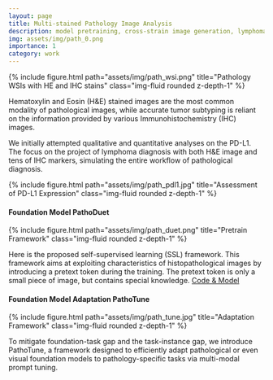 ```yaml
---
layout: page
title: Multi-stained Pathology Image Analysis
description: model pretraining, cross-strain image generation, lymphoma classification
img: assets/img/path_0.png
importance: 1
category: work
---
```



<div class="row">
    <div class="col-sm mt-3 mt-md-0">
        {% include figure.html path="assets/img/path_wsi.png" title="Pathology WSIs with HE and IHC stains" class="img-fluid rounded z-depth-1" %}
    </div>
</div>
<!-- <div class="caption">
    This image can also have a caption. It's like magic.
</div> -->

Hematoxylin and Eosin (H&E) stained images are the most common modality of pathological images, while accurate tumor subtyping is reliant on the information provided by various Immunohistochemistry (IHC) images. 

We initially attempted qualitative and quantitative analyses on the PD-L1. The focus on the project of lymphoma diagnosis with both H&E image and tens of IHC markers, simulating the entire workflow of pathological diagnosis.

<div class="row">
    <div class="col-sm mt-3 mt-md-0">
        {% include figure.html path="assets/img/path_pdl1.jpg" title="Assessment of PD-L1 Expression" class="img-fluid rounded z-depth-1" %}
    </div>
</div>

#### Foundation Model PathoDuet

<div class="row">
    <div class="col-sm mt-3 mt-md-0">
        {% include figure.html path="assets/img/path_duet.png" title="Pretrain Framework" class="img-fluid rounded z-depth-1" %}
    </div>
</div>

Here is the proposed self-supervised learning (SSL) framework. This framework aims at exploiting characteristics of histopathological images by introducing a pretext token during the training. The pretext token is only a small piece of image, but contains special knowledge. [Code & Model](https://github.com/openmedlab/PathoDuet)

#### Foundation Model Adaptation PathoTune

<div class="row">
    <div class="col-sm mt-3 mt-md-0">
        {% include figure.html path="assets/img/path_tune.jpg" title="Adaptation Framework" class="img-fluid rounded z-depth-1" %}
    </div>
</div>

To mitigate foundation-task gap and the task-instance gap, we introduce PathoTune, a framework designed to efficiently adapt pathological or even visual foundation models to pathology-specific tasks via multi-modal prompt tuning.